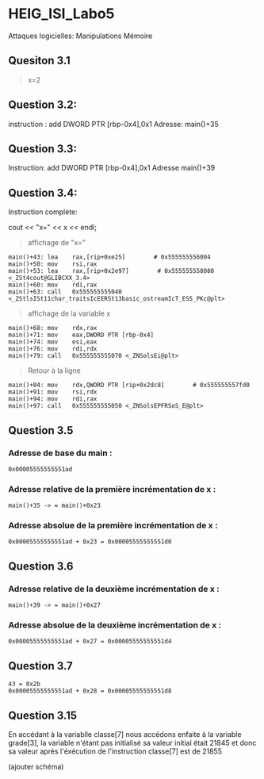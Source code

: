 # HEIG_ISI_Labo5
Attaques logicielles:  Manipulations Mémoire

## Quesiton 3.1
> x=2


## Question 3.2:
instruction : add    DWORD PTR [rbp-0x4],0x1
Adresse: main()+35

## Question 3.3:
Instruction: add    DWORD PTR [rbp-0x4],0x1
Adresse main()+39

## Question 3.4:
Instruction complète: 

cout << "x=" << x << endl;

> affichage de "x="

```
main()+43: lea    rax,[rip+0xe25]        # 0x555555556004
main()+50: mov    rsi,rax
main()+53: lea    rax,[rip+0x2e97]        # 0x555555558080 <_ZSt4cout@GLIBCXX_3.4>
main()+60: mov    rdi,rax
main()+63: call   0x555555555040 <_ZStlsISt11char_traitsIcEERSt13basic_ostreamIcT_ES5_PKc@plt>
```

> affichage de la variable x

```
main()+68: mov    rdx,rax
main()+71: mov    eax,DWORD PTR [rbp-0x4]
main()+74: mov    esi,eax
main()+76: mov    rdi,rdx
main()+79: call   0x555555555070 <_ZNSolsEi@plt>
```

> Retour à la ligne

```
main()+84: mov    rdx,QWORD PTR [rip+0x2dc8]        # 0x555555557fd0
main()+91: mov    rsi,rdx
main()+94: mov    rdi,rax
main()+97: call   0x555555555050 <_ZNSolsEPFRSoS_E@plt>
```

## Question 3.5

### Adresse de base du main :

```
0x00005555555551ad
```


### Adresse relative de la première incrémentation de x :

```
main()+35 -> = main()+0x23
```

### Adresse absolue de la première incrémentation de x :

```
0x00005555555551ad + 0x23 = 0x00005555555551d0 
```

## Question 3.6

###  Adresse relative de la deuxième incrémentation de x :

```
main()+39 -> = main()+0x27
```

### Adresse absolue de la deuxième incrémentation de x :

```
0x00005555555551ad + 0x27 = 0x00005555555551d4 
```


## Question 3.7 

```
43 = 0x2b
0x00005555555551ad + 0x28 = 0x00005555555551d8
```
## Question 3.15

En accédant à la variablle classe[7] nous accédons enfaite à la variable grade[3], la variable n'étant pas initialisé sa valeur initial était 21845 et donc sa valeur après l'éxécution de l'instruction classe[7] est de 21855

(ajouter schéma)
